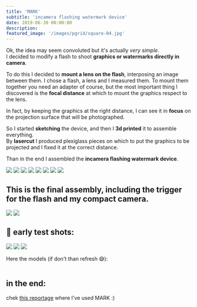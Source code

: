```yaml
---
title: 'MARK'
subtitle: 'incamera flashing watermark device'
date: 2019-06-30 00:00:00
description:
featured_image: '/images/pgrid/square-04.jpg'
---
```


Ok, the idea may seem convoluted but it's actually *very simple*.<br>
I decided to modify a flash to shoot **graphics or watermarks directly in camera**.

To do this I decided to **mount a lens on the flash**, interposing an image between them.
I chose a flash, a lens and I measured them. To mount them together you need an adapter of course, but the most important thing I discovered is the **focal distance** at which to mount the graphics respect to the lens.

In fact, by keeping the graphics at the right distance, I can see it in **focus** on the projection surface that will be photographed.

So I started **sketching** the device, and then I **3d printed** it to assemble everything.
<br>By **lasercut** I produced plexiglass pieces on which to put the graphics to be projected and I fixed it at the correct distance.

Than in the end I assembled the **incamera flashing watermark device**.

<div class="gallery" data-columns="4">
	<img src="/images/mark/pic1.jpg">
  <img src="/images/mark/pic2.jpg">
  <img src="/images/mark/pic3.jpg">
	<img src="/images/mark/pic4.jpg">
	<img src="/images/mark/pic5.jpg">
	<img src="/images/mark/pic6.jpg">
	<img src="/images/mark/pic7.jpg">
	<img src="/images/mark/pic8.jpg">
</div>

## This is the final assembly, including the trigger for the flash and my compact camera.

<div class="gallery" data-columns="2">
	<img src="/images/mark/pic9.jpg">
  <img src="/images/mark/pic10.jpg">
</div>

## 📸  early test shots:

<div class="gallery" data-columns="1">
<img src="/images/mark/pic11.jpg">
<img src="/images/mark/pic12.jpg">
<img src="/images/mark/pic13.jpg">
</div>

Here the models (if don't than refresh 😅):
<br><br>
<div class="gallery" data-columns="1">
<script src="https://embed.github.com/view/3d/pierluisvona/pierluisvona.github.io/master/stl/mark.stl"></script>
</div>


## in the end:

chek [this reportage](/project/shitartfair) where I've used MARK :)
